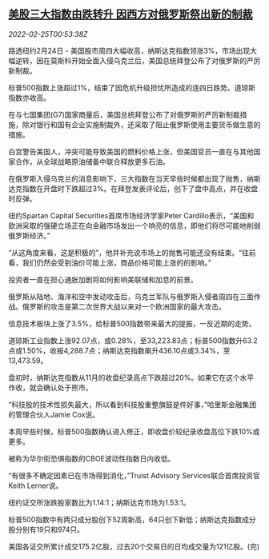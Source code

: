 <!--1645750862000-->
[美股三大指数由跌转升 因西方对俄罗斯祭出新的制裁](https://cn.reuters.com/article/usa-stocks-0224-thur-idCNKBS2KU032)
------

<div><i>2022-02-25T00:53:38Z</i></div><p>路透纽约2月24日 - 美国股市周四大幅收高，纳斯达克指数领涨3%，市场出现大幅逆转，因在莫斯科开始全面入侵乌克兰后，美国总统拜登公布了对俄罗斯的严厉新制裁。</p><p>标普500指数上涨超过1%，结束了因危机升级担忧所造成的连四日跌势。道琼斯指数亦收高。</p><p>在与七国集团(G7)国家商量后，美国总统拜登公布了对俄罗斯的严厉新制裁措施，除对银行和国有企业实施制裁外，还采取了阻止俄罗斯使用主要货币做生意的措施。</p><p>白宫警告美国人，冲突可能导致美国的燃料价格上涨，但美国官员一直在与其他国家合作，从全球战略原油储备中联合释放更多石油。</p><p>在俄罗斯入侵乌克兰的消息影响下，三大指数在当天早些时候都出现了抛售，纳斯达克指数在开盘时下跌超过3%。在拜登发表评论后，创下了盘中高点，并在收盘时反弹。</p><p>纽约Spartan Capital Securities首席市场经济学家Peter Cardillo表示，“美国和欧洲采取的强硬立场正在向金融市场发出一个响亮的信息，即他们将尽可能地削弱俄罗斯经济。”</p><p>“从这角度来看，这是积极的”，他并补充说市场上的抛售可能还没有结束。“往前看，我们仍然会受到油价可能上涨，商品价格可能上涨的的影响。”</p><p>投资者一直在担心通胀加剧将如何影响美联储和加息的前景。</p><p>俄罗斯从陆地、海洋和空中发动攻击后，乌克兰军队与俄罗斯入侵者周四在三面作战。俄罗斯的攻击是第二次世界大战以来对一个欧洲国家的最大攻击。</p><p>信息技术板块上涨了3.5%，给标普500指数带来最大的提振，一反近期的走势。</p><p>道琼斯工业指数上涨92.07点，或0.28%，至33,223.83点；标普500指数升63.2点或1.50%，收报4,288.7点；纳斯达克指数飙升436.10点或3.34%，至13,473.59。</p><p>盘初时，纳斯达克指数从11月的收盘纪录高点下跌超过20%。如果它在这个水平作收，就会确认处于熊市。</p><p>“科技股的技术性损失最大，所以看到科技股重整旗鼓是件好事，”哈里斯金融集团的管理合伙人Jamie Cox说。</p><p>本周早些时候，标普500指数确认进入修正，即收盘价较纪录收盘高位下跌10%或更多。</p><p>被称为华尔街恐惧指数的CBOE波动性指数日内收低。</p><p>“有很多不确定因素已在市场得到消化，”Truist Advisory Services联合首席投资官Keith Lerner说。</p><p>纽约证交所涨跌股家数比为1.14:1；纳斯达克市场为1.53:1。</p><p>标普500指数中有两只成分股创下52周新高，64只创下新低；纳斯达克指数成分股分别有19只和974只。</p><p>美国各证交所累计成交175.2亿股，过去20个交易日的日均成交量为121亿股。(完)</p>
